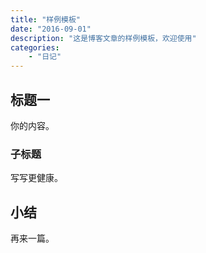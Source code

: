 ```yaml
---
title: "样例模板"
date: "2016-09-01"
description: "这是博客文章的样例模板，欢迎使用"
categories: 
    - "日记"
---
```


## 标题一

你的内容。

### 子标题

写写更健康。

## 小结

再来一篇。
